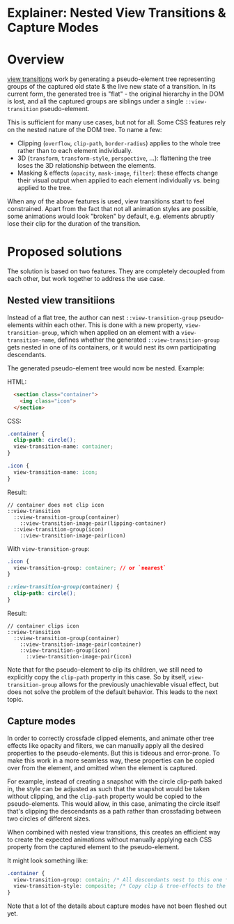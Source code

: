 # Explainer: Nested View Transitions & Capture Modes

# Overview
[view transitions](https://www.w3.org/TR/css-view-transitions-1/) work by generating a pseudo-element tree representing groups of the captured old state & the live new state of a transition.
In its current form, the generated tree is "flat" - the original hierarchy in the DOM is lost, and all the captured groups are siblings under a single `::view-transition` pseudo-element.

This is sufficient for many use cases, but not for all. Some CSS features rely on the nested nature of the DOM tree. To name a few:
* Clipping (`overflow`, `clip-path`, `border-radius`) applies to the whole tree rather than to each element individually.
* 3D (`transform`, `transform-style`, `perspective`, ...): flattening the tree loses the 3D relationship between the elements.
* Masking & effects (`opacity`, `mask-image`, `filter`): these effects change their visual output when applied to each element individually vs. being applied to the tree.

When any of the above features is used, view transitions start to feel constrained. Apart from the fact that not all animation styles are possible,
some animations would look "broken" by default, e.g. elements abruptly lose their clip for the duration of the transition.

# Proposed solutions

The solution is based on two features. They are completely decoupled from each other, but work together to address the use case.

## Nested view transitiions
Instead of a flat tree, the author can nest `::view-transition-group` pseudo-elements within each other.
This is done with a new property, `view-transition-group`, which when applied on an element with a `view-transition-name`, defines whether the generated `::view-transition-group` gets nested in one of its containers,
or it would nest its own participating descendants.

The generated pseudo-element tree would now be nested.
Example:

HTML:
```html
  <section class="container">
    <img class="icon">
  </section>
```

CSS:
```css
.container {
  clip-path: circle();
  view-transition-name: container;
}

.icon {
  view-transition-name: icon;
}
```

Result:
```
// container does not clip icon
::view-transition
  ::view-transition-group(container)
    ::view-transition-image-pair(lipping-container)
  ::view-transition-group(icon)
    ::view-transition-image-pair(icon)
```

With `view-transition-group`:
```css
.icon {
  view-transition-group: container; // or `nearest`
}

::view-transition-group(container) {
  clip-path: circle();
}
```

Result:
```
// container clips icon
::view-transition
  ::view-transition-group(container)
    ::view-transition-image-pair(container)
    ::view-transition-group(icon)
      ::view-transition-image-pair(icon)
```

Note that for the pseudo-element to clip its children, we still need to explicitly copy the `clip-path` property in this case.
So by itself, `view-transition-group` allows for the previously unachievable visual effect, but does not solve the problem of the default behavior.
This leads to the next topic.

## Capture modes
In order to correctly crossfade clipped elements, and animate other tree effects like opacity and filters, we can manually apply all the desired properties to the pseudo-elements.
But this is tideous and error-prone. To make this work in a more seamless way, these properties can be copied over from the element, and omitted when the element is captured.

For example, instead of creating a snapshot with the circle clip-path baked in, the style can be adjusted as such that the snapshot would be taken without clipping, and the `clip-path` property
would be copied to the pseudo-elements. This would allow, in this case, animating the circle itself that's clipping the descendants as a path rather than crossfading between two circles of different sizes.

When combined with nested view transitions, this creates an efficient way to create the expected animations without manually applying each CSS property from the captured element to the pseudo-element.

It might look something like:
```css
.container {
  view-transition-group: contain; /* All descendants nest to this one */
  view-transition-style: composite; /* Copy clip & tree-effects to the group style instead of baking them into the snapshot */
}
```

Note that a lot of the details about capture modes have not been fleshed out yet.


